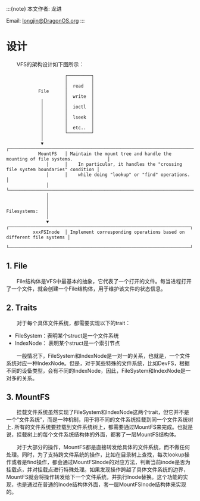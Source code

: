 :::{note}
本文作者: 龙进

Email: <longjin@DragonOS.org>
:::

# 设计


&emsp;&emsp;VFS的架构设计如下图所示：

```text
                      ┌─────────┐
                      │         │
                      │  read   │
            File      │         │
                      │  write  │
             │        │         │
             │        │  ioctl  │
             │        │         │
             │        │  lseek  │
             │        │         │
             │        │  etc..  │
             │        └─────────┘
             │
             ▼        ┌──────────────────────────────────────────────────────────────────────────────┐
            MountFS   │ Maintain the mount tree and handle the mounting of file systems.             │
               │      │    In particular, it handles the "crossing file system boundaries" condition │
               │      │    while doing "lookup" or "find" operations.                                │
               │      └──────────────────────────────────────────────────────────────────────────────┘
               │
               │
               │
Filesystems:   │
               │
               ▼      ┌────────────────────────────────────────────────────────────────────┐
          xxxFSInode  │ Implement corresponding operations based on different file systems │
                      └────────────────────────────────────────────────────────────────────┘
```

## 1. File
&emsp;&emsp;File结构体是VFS中最基本的抽象，它代表了一个打开的文件。每当进程打开了一个文件，就会创建一个File结构体，用于维护该文件的状态信息。

## 2. Traits

&emsp;&emsp;对于每个具体文件系统，都需要实现以下的trait：

- FileSystem：表明某个struct是一个文件系统
- IndexNode： 表明某个struct是一个索引节点

&emsp;&emsp;一般情况下，FileSystem和IndexNode是一对一的关系，也就是，一个文件系统对应一种IndexNode。但是，对于某些特殊的文件系统，比如DevFS，根据不同的设备类型，会有不同的IndexNode，因此，FileSystem和IndexNode是一对多的关系。

## 3. MountFS

&emsp;&emsp;挂载文件系统虽然实现了FileSystem和IndexNode这两个trait，但它并不是一个“文件系统”，而是一种机制，用于将不同的文件系统挂载到同一个文件系统树上.
所有的文件系统要挂载到文件系统树上，都需要通过MountFS来完成。也就是说，挂载树上的每个文件系统结构体的外面，都套了一层MountFS结构体。

&emsp;&emsp;对于大部分的操作，MountFS都是直接转发给具体的文件系统，而不做任何处理。同时，为了支持跨文件系统的操作，比如在目录树上查找，每次lookup操作或者是find操作，都会通过MountFSInode的对应方法，判断当前inode是否为挂载点，并对挂载点进行特殊处理。如果发现操作跨越了具体文件系统的边界，MountFS就会将操作转发给下一个文件系统，并执行Inode替换。这个功能的实现，也是通过在普通的Inode结构体外面，套一层MountFSInode结构体来实现的。
